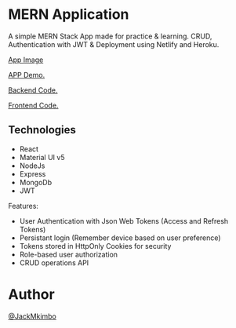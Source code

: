 <div align="center">
    
</div>

# MERN Application

A simple MERN Stack App made for practice & learning. CRUD, Authentication with JWT & Deployment using Netlify and Heroku.

[App Image](https://raw.githubusercontent.com/mkimbo/mern-project-client/main/blog.PNG)

[APP Demo.](https://mern-mini-social.netlify.app/)

[Backend Code.](https://github.com/mkimbo/mern-project-server)

[Frontend Code.](https://github.com/mkimbo/mern-project-client)

## Technologies

- React
- Material UI v5
- NodeJs
- Express
- MongoDb
- JWT

Features:

- User Authentication with Json Web Tokens (Access and Refresh Tokens)
- Persistant login (Remember device based on user preference)
- Tokens stored in HttpOnly Cookies for security
- Role-based user authorization
- CRUD operations API

# Author

[@JackMkimbo](https://twitter.com/JackMkimbo)
